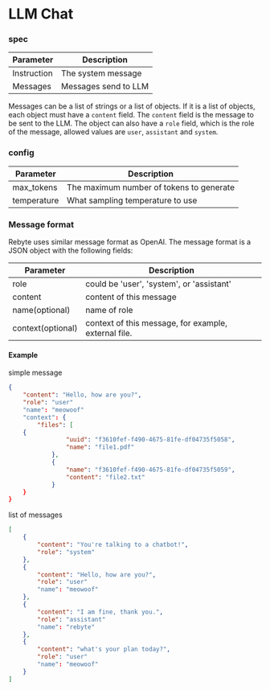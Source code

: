 # LLM Chat

### spec

| Parameter   | Description          |
| ----------- | -------------------- |
| Instruction | The system message   |
| Messages    | Messages send to LLM |

Messages can be a list of strings or a list of objects. If it is a list of objects, each object must have a `content` field. The `content` field is the message to be sent to the LLM. The object can also have a `role` field, which is the role of the message, allowed values are `user`, `assistant` and `system`.

### config

| Parameter   | Description                              |
| ----------- | ---------------------------------------- |
| max\_tokens | The maximum number of tokens to generate |
| temperature | What sampling temperature to use         |

### Message format

Rebyte uses similar message format as OpenAI. The message format is a JSON object with the following fields:

| Parameter         | Description                                          |
| ----------------- | ---------------------------------------------------- |
| role              | could be 'user', 'system', or 'assistant'            |
| content           | content of this message                              |
| name(optional)    | name of role                                         |
| context(optional) | context of this message, for example, external file. |

#### Example

simple message


```json
{
    "content": "Hello, how are you?",
    "role": "user"
    "name": "meowoof"
    "context": {
        "files": [
    {
                "uuid": "f3610fef-f490-4675-81fe-df04735f5058",
                "name": "file1.pdf"
            },
            {
                "name": "f3610fef-f490-4675-81fe-df04735f5059",
                "content": "file2.txt"
            }   
    }
}
```



list of messages


```json
[
    {
        "content": "You're talking to a chatbot!",
        "role": "system"
    },
    {
        "content": "Hello, how are you?",
        "role": "user"
        "name": "meowoof"
    },
    {
        "content": "I am fine, thank you.",
        "role": "assistant"
        "name": "rebyte"
    },
    {
        "content": "what's your plan today?",
        "role": "user"
        "name": "meowoof"
    }
]
```

<!-- ### example

* [LLM chat](https://rebyte.ai/p/21b2295005587a5375d8/callable/719d2f31bf9fe977f699) -->

